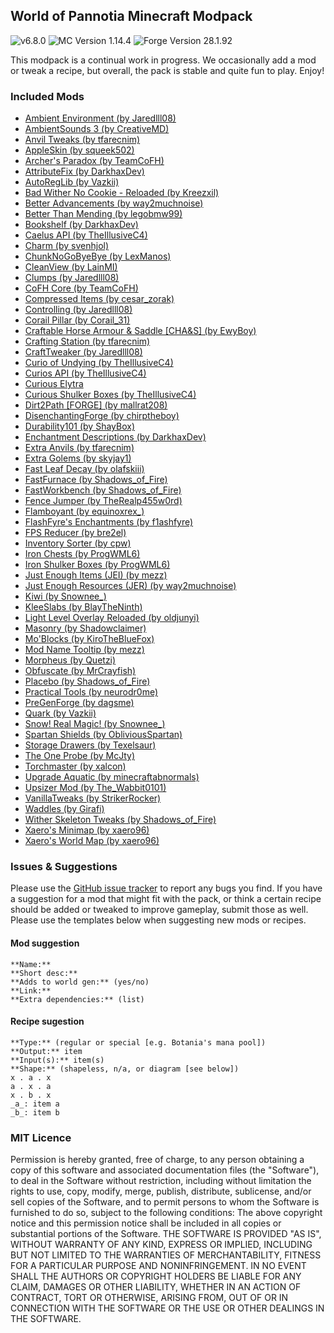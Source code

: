 ## World of Pannotia Minecraft Modpack

![v6.8.0](https://img.shields.io/badge/version-6.8.0-green.svg) ![MC Version 1.14.4](https://img.shields.io/badge/MC%20Version-1.14.4-blue.svg) ![Forge Version 28.1.92](https://img.shields.io/badge/Forge%20Version-28.1.92-red.svg)

This modpack is a continual work in progress. We occasionally add a mod or tweak a recipe, but overall, the pack is stable and quite fun to play. Enjoy!

### Included Mods

* [Ambient Environment (by Jaredlll08)](https://minecraft.curseforge.com/mc-mods/320163)
* [AmbientSounds 3 (by CreativeMD)](https://minecraft.curseforge.com/mc-mods/254284)
* [Anvil Tweaks (by tfarecnim)](https://minecraft.curseforge.com/mc-mods/331921)
* [AppleSkin (by squeek502)](https://minecraft.curseforge.com/mc-mods/248787)
* [Archer's Paradox (by TeamCoFH)](https://minecraft.curseforge.com/mc-mods/353399)
* [AttributeFix (by DarkhaxDev)](https://minecraft.curseforge.com/mc-mods/280510)
* [AutoRegLib (by Vazkii)](https://minecraft.curseforge.com/mc-mods/250363)
* [Bad Wither No Cookie - Reloaded (by Kreezxil)](https://minecraft.curseforge.com/mc-mods/261251)
* [Better Advancements (by way2muchnoise)](https://minecraft.curseforge.com/mc-mods/272515)
* [Better Than Mending (by legobmw99)](https://minecraft.curseforge.com/mc-mods/264738)
* [Bookshelf (by DarkhaxDev)](https://minecraft.curseforge.com/mc-mods/228525)
* [Caelus API (by TheIllusiveC4)](https://minecraft.curseforge.com/mc-mods/308989)
* [Charm (by svenhjol)](https://minecraft.curseforge.com/mc-mods/318872)
* [ChunkNoGoByeBye (by LexManos)](https://minecraft.curseforge.com/mc-mods/332695)
* [CleanView (by LainMI)](https://minecraft.curseforge.com/mc-mods/226889)
* [Clumps (by Jaredlll08)](https://minecraft.curseforge.com/mc-mods/256717)
* [CoFH Core (by TeamCoFH)](https://minecraft.curseforge.com/mc-mods/69162)
* [Compressed Items (by cesar_zorak)](https://minecraft.curseforge.com/mc-mods/295690)
* [Controlling (by Jaredlll08)](https://minecraft.curseforge.com/mc-mods/250398)
* [Corail Pillar (by Corail_31)](https://minecraft.curseforge.com/mc-mods/266228)
* [Craftable Horse Armour & Saddle [CHA&S] (by EwyBoy)](https://minecraft.curseforge.com/mc-mods/224841)
* [Crafting Station (by tfarecnim)](https://minecraft.curseforge.com/mc-mods/318551)
* [CraftTweaker (by Jaredlll08)](https://minecraft.curseforge.com/mc-mods/239197)
* [Curio of Undying (by TheIllusiveC4)](https://minecraft.curseforge.com/mc-mods/316873)
* [Curios API (by TheIllusiveC4)](https://minecraft.curseforge.com/mc-mods/309927)
* [Curious Elytra](https://www.curseforge.com/minecraft/mc-mods/curious-elytra)
* [Curious Shulker Boxes (by TheIllusiveC4)](https://minecraft.curseforge.com/mc-mods/316881)
* [Dirt2Path [FORGE] (by mallrat208)](https://minecraft.curseforge.com/mc-mods/264684)
* [DisenchantingForge (by chirptheboy)](https://minecraft.curseforge.com/mc-mods/358578)
* [Durability101 (by ShayBox)](https://minecraft.curseforge.com/mc-mods/325020)
* [Enchantment Descriptions (by DarkhaxDev)](https://minecraft.curseforge.com/mc-mods/250419)
* [Extra Anvils (by tfarecnim)](https://minecraft.curseforge.com/mc-mods/320663)
* [Extra Golems (by skyjay1)](https://minecraft.curseforge.com/mc-mods/233300)
* [Fast Leaf Decay (by olafskiii)](https://minecraft.curseforge.com/mc-mods/230976)
* [FastFurnace (by Shadows_of_Fire)](https://minecraft.curseforge.com/mc-mods/299540)
* [FastWorkbench (by Shadows_of_Fire)](https://minecraft.curseforge.com/mc-mods/288885)
* [Fence Jumper (by TheRealp455w0rd)](https://minecraft.curseforge.com/mc-mods/254652)
* [Flamboyant (by equinoxrex_)](https://www.curseforge.com/minecraft/mc-mods/flamboyant)
* [FlashFyre's Enchantments (by f1ashfyre)](https://minecraft.curseforge.com/mc-mods/300585)
* [FPS Reducer (by bre2el)](https://minecraft.curseforge.com/mc-mods/280294)
* [Inventory Sorter (by cpw)](https://minecraft.curseforge.com/mc-mods/240633)
* [Iron Chests (by ProgWML6)](https://minecraft.curseforge.com/mc-mods/228756)
* [Iron Shulker Boxes (by ProgWML6)](https://minecraft.curseforge.com/mc-mods/314911)
* [Just Enough Items (JEI) (by mezz)](https://minecraft.curseforge.com/mc-mods/238222)
* [Just Enough Resources (JER) (by way2muchnoise)](https://minecraft.curseforge.com/mc-mods/240630)
* [Kiwi (by Snownee_)](https://minecraft.curseforge.com/mc-mods/303657)
* [KleeSlabs (by BlayTheNinth)](https://minecraft.curseforge.com/mc-mods/241895)
* [Light Level Overlay Reloaded (by oldjunyi)](https://minecraft.curseforge.com/mc-mods/226670)
* [Masonry (by Shadowclaimer)](https://minecraft.curseforge.com/mc-mods/310494)
* [Mo'Blocks (by KiroTheBlueFox)](https://minecraft.curseforge.com/mc-mods/342717)
* [Mod Name Tooltip (by mezz)](https://minecraft.curseforge.com/mc-mods/238747)
* [Morpheus (by Quetzi)](https://minecraft.curseforge.com/mc-mods/69118)
* [Obfuscate (by MrCrayfish)](https://minecraft.curseforge.com/mc-mods/289380)
* [Placebo (by Shadows_of_Fire)](https://minecraft.curseforge.com/mc-mods/283644)
* [Practical Tools (by neurodr0me)](https://minecraft.curseforge.com/mc-mods/325158)
* [PreGenForge (by dagsme)](https://minecraft.curseforge.com/mc-mods/323043)
* [Quark (by Vazkii)](https://minecraft.curseforge.com/mc-mods/243121)
* [Snow! Real Magic! (by Snownee_)](https://minecraft.curseforge.com/mc-mods/308663)
* [Spartan Shields (by ObliviousSpartan)](https://minecraft.curseforge.com/mc-mods/252239)
* [Storage Drawers (by Texelsaur)](https://minecraft.curseforge.com/mc-mods/223852)
* [The One Probe (by McJty)](https://minecraft.curseforge.com/mc-mods/245211)
* [Torchmaster (by xalcon)](https://minecraft.curseforge.com/mc-mods/254268)
* [Upgrade Aquatic (by minecraftabnormals)](https://minecraft.curseforge.com/mc-mods/326895)
* [Upsizer Mod (by The_Wabbit0101)](https://www.curseforge.com/minecraft/mc-mods/upsizer-mod)
* [VanillaTweaks (by StrikerRocker)](https://minecraft.curseforge.com/mc-mods/272637)
* [Waddles (by Girafi)](https://minecraft.curseforge.com/mc-mods/251767)
* [Wither Skeleton Tweaks (by Shadows_of_Fire)](https://minecraft.curseforge.com/mc-mods/255902)
* [Xaero's Minimap (by xaero96)](https://minecraft.curseforge.com/mc-mods/263420)
* [Xaero's World Map (by xaero96)](https://minecraft.curseforge.com/mc-mods/317780)

### Issues & Suggestions

Please use the [GitHub issue tracker](https://github.com/chimericdream/WorldOfPannotia-MC-Modpack/issues) to report any bugs you find. If you have a suggestion for a mod that might fit with the pack, or think a certain recipe should be added or tweaked to improve gameplay, submit those as well. Please use the templates below when suggesting new mods or recipes.

#### Mod suggestion

```
**Name:**
**Short desc:**
**Adds to world gen:** (yes/no)
**Link:**
**Extra dependencies:** (list)
```

#### Recipe sugestion

```
**Type:** (regular or special [e.g. Botania's mana pool])
**Output:** item
**Input(s):** item(s)
**Shape:** (shapeless, n/a, or diagram [see below])
x . a . x
a . x . a
x . b . x
_a_: item a
_b_: item b
```

### MIT Licence

Permission is hereby granted, free of charge, to any person obtaining a copy of this software and associated documentation files (the "Software"), to deal in the Software without restriction, including without limitation the rights to use, copy, modify, merge, publish, distribute, sublicense, and/or sell copies of the Software, and to permit persons to whom the Software is furnished to do so, subject to the following conditions: The above copyright notice and this permission notice shall be included in all copies or substantial portions of the Software. THE SOFTWARE IS PROVIDED "AS IS", WITHOUT WARRANTY OF ANY KIND, EXPRESS OR IMPLIED, INCLUDING BUT NOT LIMITED TO THE WARRANTIES OF MERCHANTABILITY, FITNESS FOR A PARTICULAR PURPOSE AND NONINFRINGEMENT. IN NO EVENT SHALL THE AUTHORS OR COPYRIGHT HOLDERS BE LIABLE FOR ANY CLAIM, DAMAGES OR OTHER LIABILITY, WHETHER IN AN ACTION OF CONTRACT, TORT OR OTHERWISE, ARISING FROM, OUT OF OR IN CONNECTION WITH THE SOFTWARE OR THE USE OR OTHER DEALINGS IN THE SOFTWARE.
